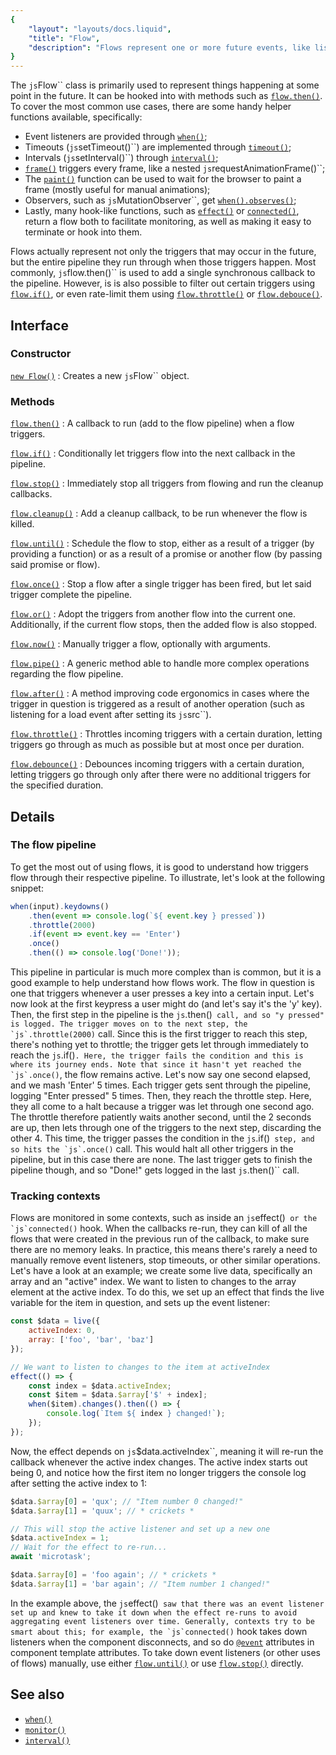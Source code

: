 ```yaml
---
{
	"layout": "layouts/docs.liquid",
	"title": "Flow",
	"description": "Flows represent one or more future events, like listeners or timers. The monitoring and their methods make common patterns a walk in the park."
}
---
```


The `js`Flow`` class is primarily used to represent things happening at some point in the future. It can be hooked into with methods such as [`flow.then()`](/docs/flow/then/). To cover the most common use cases, there are some handy helper functions available, specifically:

- Event listeners are provided through [`when()`](/docs/when/);
- Timeouts (`js`setTimeout()``) are implemented through [`timeout()`](/docs/timeout/);
- Intervals (`js`setInterval()``) through [`interval()`](/docs/interval/);
- [`frame()`](/docs/frame/) triggers every frame, like a nested `js`requestAnimationFrame()``;
- The [`paint()`](/docs/paint/) function can be used to wait for the browser to paint a frame (mostly useful for manual animations);
- Observers, such as `js`MutationObserver``, get [`when().observes()`](/docs/when/observes/);
- Lastly, many hook-like functions, such as [`effect()`](/docs/effect/) or [`connected()`](/docs/components/connected/), return a flow both to facilitate monitoring, as well as making it easy to terminate or hook into them.

Flows actually represent not only the triggers that may occur in the future, but the entire pipeline they run through when those triggers happen. Most commonly, `js`flow.then()`` is used to add a single synchronous callback to the pipeline. However, is is also possible to filter out certain triggers using [`flow.if()`](/docs/flow/if/), or even rate-limit them using [`flow.throttle()`](/docs/flow/throttle/) or [`flow.debouce()`](/docs/flow/debounce/).

## Interface

### Constructor

[`new Flow()`](/docs/flow/constructor/)
: Creates a new `js`Flow`` object.

### Methods

[`flow.then()`](/docs/flow/then/)
: A callback to run (add to the flow pipeline) when a flow triggers.

[`flow.if()`](/docs/flow/if/)
: Conditionally let triggers flow into the next callback in the pipeline.

[`flow.stop()`](/docs/flow/stop/)
: Immediately stop all triggers from flowing and run the cleanup callbacks.

[`flow.cleanup()`](/docs/flow/cleanup/)
: Add a cleanup callback, to be run whenever the flow is killed.

[`flow.until()`](/docs/flow/until/)
: Schedule the flow to stop, either as a result of a trigger (by providing a function) or as a result of a promise or another flow (by passing said promise or flow).

[`flow.once()`](/docs/flow/once/)
: Stop a flow after a single trigger has been fired, but let said trigger complete the pipeline.

[`flow.or()`](/docs/flow/or/)
: Adopt the triggers from another flow into the current one. Additionally, if the current flow stops, then the added flow is also stopped.

[`flow.now()`](/docs/flow/now/)
: Manually trigger a flow, optionally with arguments.

[`flow.pipe()`](/docs/flow/pipe/)
: A generic method able to handle more complex operations regarding the flow pipeline.

[`flow.after()`](/docs/flow/after/)
: A method improving code ergonomics in cases where the trigger in question is triggered as a result of another operation (such as listening for a load event after setting its `js`src``).

[`flow.throttle()`](/docs/flow/throttle/)
: Throttles incoming triggers with a certain duration, letting triggers go through as much as possible but at most once per duration.

[`flow.debounce()`](/docs/flow/debounce/)
: Debounces incoming triggers with a certain duration, letting triggers go through only after there were no additional triggers for the specified duration.

## Details

### The flow pipeline

To get the most out of using flows, it is good to understand how triggers flow through their respective pipeline. To illustrate, let's look at the following snippet:

```js
when(input).keydowns()
	.then(event => console.log(`${ event.key } pressed`))
	.throttle(2000)
	.if(event => event.key == 'Enter')
	.once()
	.then(() => console.log('Done!'));
```

This pipeline in particular is much more complex than is common, but it is a good example to help understand how flows work. The flow in question is one that triggers whenever a user presses a key into a certain input. Let's now look at the first keypress a user might do (and let's say it's the 'y' key). Then, the first step in the pipeline is the `js`.then()`` call, and so "y pressed" is logged. The trigger moves on to the next step, the `js`.throttle(2000)`` call. Since this is the first trigger to reach this step, there's nothing yet to throttle; the trigger gets let through immediately to reach the `js`.if()``. Here, the trigger fails the condition and this is where its journey ends. Note that since it hasn't yet reached the `js`.once()``, the flow remains active. Let's now say one second elapsed, and we mash 'Enter' 5 times. Each trigger gets sent through the pipeline, logging "Enter pressed" 5 times. Then, they reach the throttle step. Here, they all come to a halt because a trigger was let through one second ago. The throttle therefore patiently waits another second, until the 2 seconds are up, then lets through one of the triggers to the next step, discarding the other 4. This time, the trigger passes the condition in the `js`.if()`` step, and so hits the `js`.once()`` call. This would halt all other triggers in the pipeline, but in this case there are none. The last trigger gets to finish the pipeline though, and so "Done!" gets logged in the last `js`.then()`` call.

### Tracking contexts

Flows are monitored in some contexts, such as inside an `js`effect()`` or the `js`connected()`` hook. When the callbacks re-run, they can kill of all the flows that were created in the previous run of the callback, to make sure there are no memory leaks. In practice, this means there's rarely a need to manually remove event listeners, stop timeouts, or other similar operations. Let's have a look at an example; we create some live data, specifically an array and an "active" index. We want to listen to changes to the array element at the active index. To do this, we set up an effect that finds the live variable for the item in question, and sets up the event listener:

```js
const $data = live({
	activeIndex: 0,
	array: ['foo', 'bar', 'baz']
});

// We want to listen to changes to the item at activeIndex
effect(() => {
	const index = $data.activeIndex;
	const $item = $data.$array['$' + index];
	when($item).changes().then(() => {
		console.log(`Item ${ index } changed!`);
	});
});
```

Now, the effect depends on `js`$data.activeIndex``, meaning it will re-run the callback whenever the active index changes. The active index starts out being 0, and notice how the first item no longer triggers the console log after setting the active index to 1:

```js
$data.$array[0] = 'qux'; // "Item number 0 changed!"
$data.$array[1] = 'quux'; // * crickets *

// This will stop the active listener and set up a new one
$data.activeIndex = 1;
// Wait for the effect to re-run...
await 'microtask';

$data.$array[0] = 'foo again'; // * crickets *
$data.$array[1] = 'bar again'; // "Item number 1 changed!"
```

In the example above, the `js`effect()`` saw that there was an event listener set up and knew to take it down when the effect re-runs to avoid aggregating event listeners over time. Generally, contexts try to be smart about this; for example, the `js`connected()`` hook takes down listeners when the component disconnects, and so do [`@event`](/docs/components/template/events/) attributes in component template attributes. To take down event listeners (or other uses of flows) manually, use either [`flow.until()`](/docs/flow/until/) or use [`flow.stop()`](/docs/flow/stop/) directly.

## See also

- [`when()`](/docs/when/)
- [`monitor()`](/docs/monitor/)
- [`interval()`](/docs/interval/)
